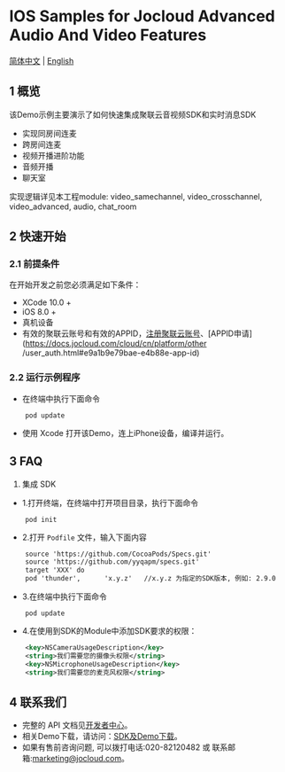 # IOS Samples for Jocloud Advanced Audio And Video Features
[简体中文](README.zh.md) | [English](README.md)
## 1 概览
该Demo示例主要演示了如何快速集成聚联云音视频SDK和实时消息SDK
- 实现同房间连麦
- 跨房间连麦
- 视频开播进阶功能
- 音频开播
- 聊天室

实现逻辑详见本工程module: video_samechannel,  video_crosschannel, video_advanced, audio, chat_room

## 2 快速开始
### 2.1 前提条件
在开始开发之前您必须满足如下条件：
- XCode 10.0 +
- iOS 8.0 +
- 真机设备
- 有效的聚联云账号和有效的APPID，[注册聚联云账号](https://jocloud.com/cn/reg)、[APPID申请](https://docs.jocloud.com/cloud/cn/platform/other
/user_auth.html#e9a1b9e79bae-e4b88e-app-id)

### 2.2 运行示例程序
- 在终端中执行下面命令
```objc
    pod update
```
- 使用 Xcode 打开该Demo，连上iPhone设备，编译并运行。

## 3 FAQ
1. 集成 SDK
- 1.打开终端，在终端中打开项目目录，执行下面命令
```objc
    pod init
```
- 2.打开 `Podfile` 文件，输入下面内容

```xml
    source 'https://github.com/CocoaPods/Specs.git'
    source 'https://github.com/yyqapm/specs.git'
    target 'XXX' do
    pod 'thunder',      'x.y.z'   //x.y.z 为指定的SDK版本, 例如: 2.9.0 
```

- 3.在终端中执行下面命令
```objc
    pod update
```
- 4.在使用到SDK的Module中添加SDK要求的权限：

```xml
    <key>NSCameraUsageDescription</key>
    <string>我们需要您的摄像头权限</string>
    <key>NSMicrophoneUsageDescription</key>
    <string>我们需要您的麦克风权限</string>
```

## 4 联系我们
- 完整的 API 文档见[开发者中心](https://docs.jocloud.com/cn)。
- 相关Demo下载，请访问：[SDK及Demo下载](https://docs.jocloud.com/download)。
- 如果有售前咨询问题, 可以拨打电话:020-82120482 或 联系邮箱:marketing@jocloud.com。



